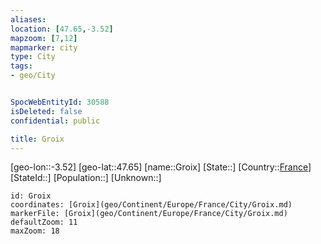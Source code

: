 ```yaml
---
aliases: 
location: [47.65,-3.52]
mapzoom: [7,12] 
mapmarker: city 
type: City
tags:
- geo/City


SpocWebEntityId: 30588
isDeleted: false
confidential: public

title: Groix
---
```

[geo-lon::-3.52]
[geo-lat::47.65]
[name::Groix]
[State::]
[Country::[France](geo/Continent/Europe/France.md)]
[StateId::]
[Population::]
[Unknown::]


```leaflet
id: Groix
coordinates: [Groix](geo/Continent/Europe/France/City/Groix.md)
markerFile: [Groix](geo/Continent/Europe/France/City/Groix.md)
defaultZoom: 11 
maxZoom: 18
```


